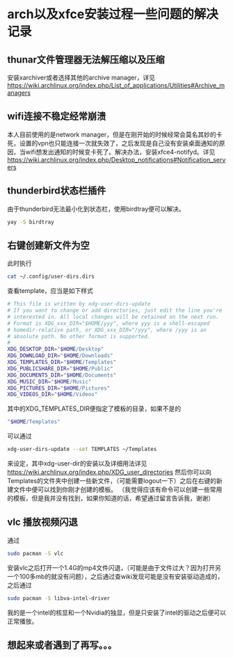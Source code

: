 # arch以及xfce安装过程一些问题的解决记录

## thunar文件管理器无法解压缩以及压缩
安装xarchiver或者选择其他的archive manager，详见 https://wiki.archlinux.org/index.php/List_of_applications/Utilities#Archive_managers

## wifi连接不稳定经常崩溃
本人目前使用的是network manager，但是在刚开始的时候经常会莫名其妙的卡死，设置的vpn也只能连接一次就失效了，之后发现是自己没有安装桌面通知的原因，当wifi想发出通知的时候变卡死了。解决办法，安装xfce4-notifyd。详见 https://wiki.archlinux.org/index.php/Desktop_notifications#Notification_servers

## thunderbird状态栏插件
由于thunderbird无法最小化到状态栏，使用birdtray便可以解决。
```bash
yay -S birdtray
```

## 右键创建新文件为空
此时执行
```bash
cat ~/.config/user-dirs.dirs
```
查看template，应当是如下样式
```bash
# This file is written by xdg-user-dirs-update
# If you want to change or add directories, just edit the line you're
# interested in. All local changes will be retained on the next run.
# Format is XDG_xxx_DIR="$HOME/yyy", where yyy is a shell-escaped
# homedir-relative path, or XDG_xxx_DIR="/yyy", where /yyy is an
# absolute path. No other format is supported.
# 
XDG_DESKTOP_DIR="$HOME/Desktop"
XDG_DOWNLOAD_DIR="$HOME/Downloads"
XDG_TEMPLATES_DIR="$HOME/Templates"
XDG_PUBLICSHARE_DIR="$HOME/Public"
XDG_DOCUMENTS_DIR="$HOME/Documents"
XDG_MUSIC_DIR="$HOME/Music"
XDG_PICTURES_DIR="$HOME/Pictures"
XDG_VIDEOS_DIR="$HOME/Videos"
```
其中的XDG_TEMPLATES_DIR便指定了模板的目录，如果不是的
```bash
"$HOME/Templates"
```
可以通过
```bash
xdg-user-dirs-update --set TEMPLATES ~/Templates
```
来设定，其中xdg-user-dir的安装以及详细用法详见 https://wiki.archlinux.org/index.php/XDG_user_directories
然后你可以向Templates的文件夹中创建一些新文件，（可能需要logout一下）之后在右键的新建文件中便可以找到你刚才创建的模板。
（我觉得应该有命令可以创建一些常用的模板，但是我并没有找到，如果你知道的话，希望通过留言告诉我，谢谢）

## vlc 播放视频闪退 
通过
```bash
sudo pacman -S vlc
``` 
安装vlc之后打开一个1.4G的mp4文件闪退，（可能是由于文件过大？因为打开另一个100多mb的就没有问题），之后通过查wiki发现可能是没有安装驱动造成的，之后通过
```bash
sudo pacman -S libva-intel-driver
```
我的是一个intel的核显和一个Nvidia的独显，但是只安装了intel的驱动之后便可以正常播放。

## 想起来或者遇到了再写。。。